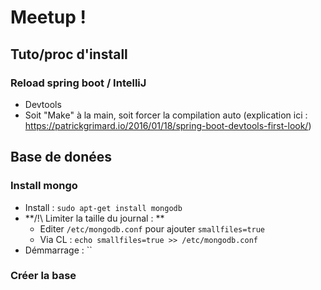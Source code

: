 # Meetup !

## Tuto/proc d'install

### Reload spring boot / IntelliJ

* Devtools
* Soit "Make" à la main, soit forcer la compilation auto (explication ici : https://patrickgrimard.io/2016/01/18/spring-boot-devtools-first-look/)
 
## Base de donées

### Install mongo

* Install : `sudo apt-get install mongodb`
* **/!\ Limiter la taille du journal : **
    * Editer `/etc/mongodb.conf` pour ajouter `smallfiles=true`
    * Via CL : `echo smallfiles=true >> /etc/mongodb.conf`
* Démmarrage : ``

### Créer la base 
